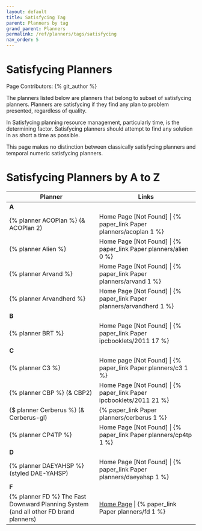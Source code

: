```yaml
---
layout: default
title: Satisfycing Tag
parent: Planners by tag
grand_parent: Planners
permalink: /ref/planners/tags/satisfycing
nav_order: 5
---
```

# Satisfycing Planners

Page Contributors: {% git_author %}

The planners listed below are planners that belong to subset of satisfycing planners. Planners are satisfycing if they find any plan to problem presented, regardless of quality.

In Satisfycing planning resource management, particularly time, is the determining factor. Satisfycing planners should attempt to find any solution in as short a time as possible.

This page makes no distinction between classically satisfycing planners and temporal numeric satisfycing planners.

# Satisfycing Planners by A to Z

| Planner | Links |
|---------|-------|
| **A**   |       |      
| {% planner ACOPlan %} (& ACOPlan 2) | Home Page [Not Found] \| {% paper_link Paper planners/acoplan 1 %} |
| {% planner Alien %} | Home Page [Not Found] \| {% paper_link Paper planners/alien 0 %} |
| {% planner Arvand %} | Home Page [Not Found] \| {% paper_link Paper planners/arvand 1 %} |
| {% planner Arvandherd %} | Home Page [Not Found] \| {% paper_link Paper planners/arvandherd 1 %} |
| **B**   |       |
| {% planner BRT %} | Home Page [Not Found] \| {% paper_link Paper ipcbooklets/2011 17 %} |
| **C**   |       |
| {% planner C3 %} | Home page [Not Found] \| {% paper_link Paper planners/c3 1 %} |
| {% planner CBP %} (& CBP2) | Home Page [Not Found] \| {% paper_link Paper ipcbooklets/2011 21 %} |
| {$ planner Cerberus %} (& Cerberus-gl) | {% paper_link Paper planners/cerberus 1 %} |
| {% planner CP4TP %} | Home Page [Not Found] \| {% paper_link Paper planners/cp4tp 1 %} |
| **D**   |       |
| {% planner DAEYAHSP %} (styled DAE-YAHSP) | Home Page [Not Found] \| {% paper_link Paper planners/daeyahsp 1 %} |
| **F**   |       |
| {% planner FD %} The Fast Downward Planning System (and all other FD brand planners) | [Home Page](http://www.fast-downward.org/) \| {% paper_link Paper planners/fd 1 %} |